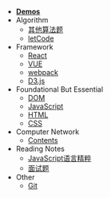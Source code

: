 * [**Demos**](docs/Demos/abstract.md)
* Algorithm
    * [其他算法题](docs/Algorithm/Algorithm.md)
    * [letCode](docs/Algorithm/letCode.md)
* Framework
    * [React](docs/Framework/React.md)
    * [VUE](docs/Framework/VUE.md)
    * [webpack](docs/Framework/webpack.md)
    * [D3.js](docs/Framework/D3.md)
* Foundational But Essential
    * [DOM](/DOM/contentsOfDOM.md)
    * [JavaScript](/JS/contentsOfJS.md)
    * [HTML](/HTML/contentsOfHtml.md)
    * [CSS](/CSS/contentsOfCSS.md)
* Computer Network
    * [Contents](docs/Computer_Network/ContentsOfCN.md)
* Reading Notes
    * [JavaScript语言精粹](docs/Reading_Notes/JavaScript_The_Good_Parts.md)
    <!-- * [掘金-前端面试之道](docs/Reading_Notes/掘金-前端面试之道.md) -->
    * [面试题](docs/Reading_Notes/面试题.md)
* Other
    * [Git](docs/Other/Git.md)